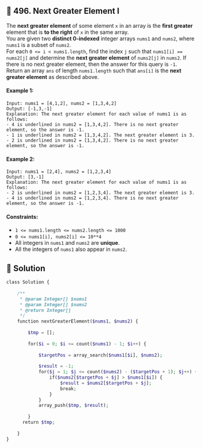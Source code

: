 ## 📝 496. Next Greater Element I  
The **next greater element** of some element `x` in an array is the **first greater** element that is **to the right** of `x` in the same array.  
You are given two **distinct 0-indexed** integer arrays `nums1` and `nums2`, where `nums1` is a subset of `nums2`.  
For each `0 <= i < nums1.length`, find the index `j` such that `nums1[i] == nums2[j]` and determine the **next greater element** of `nums2[j]` in `nums2`. If there is no next greater element, then the answer for this query is `-1`.  
Return an array `ans` of length `nums1.length` such that `ans[i]` is the **next greater element** as described above.  
     
  
#### Example 1:  

```
Input: nums1 = [4,1,2], nums2 = [1,3,4,2]
Output: [-1,3,-1]
Explanation: The next greater element for each value of nums1 is as follows:
- 4 is underlined in nums2 = [1,3,4,2]. There is no next greater element, so the answer is -1.
- 1 is underlined in nums2 = [1,3,4,2]. The next greater element is 3.
- 2 is underlined in nums2 = [1,3,4,2]. There is no next greater element, so the answer is -1.

```
#### Example 2:  

```
Input: nums1 = [2,4], nums2 = [1,2,3,4]
Output: [3,-1]
Explanation: The next greater element for each value of nums1 is as follows:
- 2 is underlined in nums2 = [1,2,3,4]. The next greater element is 3.
- 4 is underlined in nums2 = [1,2,3,4]. There is no next greater element, so the answer is -1.

```
  
#### Constraints:  
+ `1 <= nums1.length <= nums2.length <= 1000`  
+ `0 <= nums1[i], nums2[i] <= 10**4`  
+ All integers in `nums1` and `nums2` are **unique**.  
+ All the integers of `nums1` also appear in `nums2`.  
  
## 📝 Solution 
```php  
class Solution {  
  
    /**  
     * @param Integer[] $nums1  
     * @param Integer[] $nums2  
     * @return Integer[]  
     */  
    function nextGreaterElement($nums1, $nums2) {  
  
        $tmp = [];  
  
        for($i = 0; $i <= count($nums1) - 1; $i++) {  
  
            $targetPos = array_search($nums1[$i], $nums2);  
  
            $result = -1;  
            for($j = 1; $j <= count($nums2) - ($targetPos + 1); $j++) {  
                if($nums2[$targetPos + $j] > $nums1[$i]) {  
                    $result = $nums2[$targetPos + $j];  
                    break;  
                }  
            }  
            array_push($tmp, $result);  
              
        }  
      return $tmp;  
          
    }  
}  
```  
